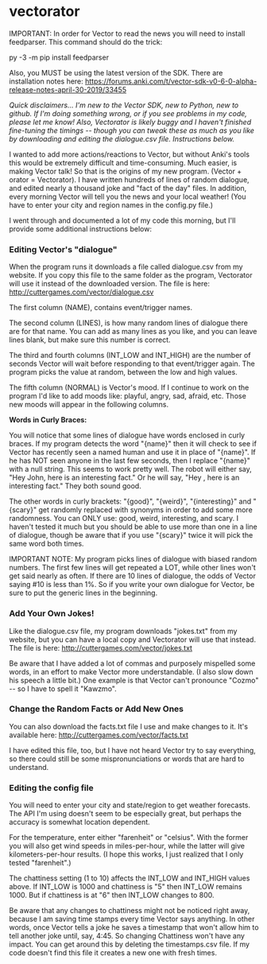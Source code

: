 # vectorator

IMPORTANT: In order for Vector to read the news you will need to install feedparser. This command should do the trick:

py -3 -m pip install feedparser

Also, you MUST be using the latest version of the SDK. There are installation notes here:
https://forums.anki.com/t/vector-sdk-v0-6-0-alpha-release-notes-april-30-2019/33455


*Quick disclaimers... I'm new to the Vector SDK, new to Python, new to github. If I'm doing something wrong, or if you see problems in my code, please let me know! Also, Vectorator is likely buggy and I haven't finished fine-tuning the timings -- though you can tweak these as much as you like by downloading and editing the dialogue.csv file. Instructions below.*

I wanted to add more actions/reactions to Vector, but without Anki's tools this would be extremely difficult and time-consuming. Much easier, is making Vector talk! So that is the origins of my new program. (Vector + orator = Vectorator). I have written hundreds of lines of random dialogue, and edited nearly a thousand joke and "fact of the day" files. In addition, every morning Vector will tell you the news and your local weather! (You have to enter your city and region names in the config.py file.)

I went through and documented a lot of my code this morning, but I'll provide some additional instructions below:

### Editing Vector's "dialogue"
When the program runs it downloads a file called dialogue.csv from my website. If you copy this file to the same folder as the program, Vectorator will use it instead of the downloaded version. The file is here: http://cuttergames.com/vector/dialogue.csv

The first column (NAME), contains event/trigger names. 

The second column (LINES), is how many random lines of dialogue there are for that name. You can add as many lines as you like, and you can leave lines blank, but make sure this number is correct.

The third and fourth columns (INT_LOW and INT_HIGH) are the number of seconds Vector will wait before responding to that event/trigger again. The program picks the value at random, between the low and high values.

The fifth column (NORMAL) is Vector's mood. If I continue to work on the program I'd like to add moods like: playful, angry, sad, afraid, etc. Those new moods will appear in the following columns.

**Words in Curly Braces:**

You will notice that some lines of dialogue have words enclosed in curly braces. If my program detects the word "{name}" then it will check to see if Vector has recently seen a named human and use it in place of "{name}". If he has NOT seen anyone in the last few seconds, then I replace "{name}" with a null string. This seems to work pretty well. The robot will either say, "Hey John, here is an interesting fact." Or he will say, "Hey , here is an interesting fact." They both sound good.

The other words in curly brackets: "{good}", "{weird}", "{interesting}" and "{scary}" get randomly replaced with synonyms in order to add some more randomness. You can ONLY use: good, weird, interesting, and scary. I haven't tested it much but you should be able to use more than one in a line of dialogue, though be aware that if you use "{scary}" twice it will pick the same word both times.

IMPORTANT NOTE: My program picks lines of dialogue with biased random numbers. The first few lines will get repeated a LOT, while other lines won't get said nearly as often. If there are 10 lines of dialogue, the odds of Vector saying #10 is less than 1%. So if you write your own dialogue for Vector, be sure to put the generic lines in the beginning.

### Add Your Own Jokes! ###
Like the dialogue.csv file, my program downloads "jokes.txt" from my website, but you can have a local copy and Vectorator will use that instead. The file is here: http://cuttergames.com/vector/jokes.txt 

Be aware that I have added a lot of commas and purposely mispelled some words, in an effort to make Vector more understandable. (I also slow down his speech a little bit.) One example is that Vector can't pronounce "Cozmo" -- so I have to spell it "Kawzmo".

### Change the Random Facts or Add New Ones ###
You can also download the facts.txt file I use and make changes to it. It's available here: http://cuttergames.com/vector/facts.txt

I have edited this file, too, but I have not heard Vector try to say everything, so there could still be some mispronunciations or words that are hard to understand.

### Editing the config file
You will need to enter your city and state/region to get weather forecasts. The API I'm using doesn't seem to be especially great, but perhaps the accuracy is somewhat location dependent.

For the temperature, enter either "farenheit" or "celsius". With the former you will also get wind speeds in miles-per-hour, while the latter will give kilometers-per-hour results. (I hope this works, I just realized that I only tested "farenheit".)

The chattiness setting (1 to 10) affects the INT_LOW and INT_HIGH values above. If INT_LOW is 1000 and chattiness is "5" then INT_LOW remains 1000. But if chattiness is at "6" then INT_LOW changes to 800. 

Be aware that any changes to chattiness might not be noticed right away, because I am saving time stamps every time Vector says anything. In other words, once Vector tells a joke he saves a timestamp that won't allow him to tell another joke until, say, 4:45. So changing Chattiness won't have any impact. You can get around this by deleting the timestamps.csv file. If my code doesn't find this file it creates a new one with fresh times.
